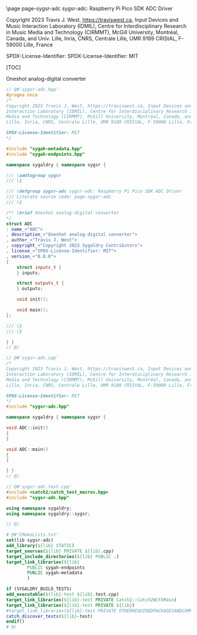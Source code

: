 \page page-sygsr-adc sygsr-adc: Raspberry Pi Pico SDK ADC Driver

Copyright 2023 Travis J. West, https://traviswest.ca, Input Devices and Music 
Interaction Laboratory (IDMIL), Centre for Interdisciplinary Research in Music 
Media and Technology (CIRMMT), McGill University, Montréal, Canada, and Univ. 
Lille, Inria, CNRS, Centrale Lille, UMR 9189 CRIStAL, F-59000 Lille, France

SPDX-License-Identifier: SPDX-License-Identifier: MIT

[TOC]

Oneshot analog-digital converter

```cpp
// @#'sygsr-adc.hpp'
#pragma once
/*
Copyright 2023 Travis J. West, https://traviswest.ca, Input Devices and Music 
Interaction Laboratory (IDMIL), Centre for Interdisciplinary Research in Music 
Media and Technology (CIRMMT), McGill University, Montréal, Canada, and Univ. 
Lille, Inria, CNRS, Centrale Lille, UMR 9189 CRIStAL, F-59000 Lille, France

SPDX-License-Identifier: MIT
*/

#include "sygah-metadata.hpp"
#include "sygah-endpoints.hpp"

namespace sygaldry { namespace sygsr {

/// \addtogroup sygsr
/// \{

/// \defgroup sygsr-adc sygsr-adc: Raspberry Pi Pico SDK ADC Driver
/// Literate source code: page-sygsr-adc
/// \{

/*! \brief Oneshot analog-digital converter
*/
struct ADC
: name_<"ADC">
, description_<"Oneshot analog-digital converter">
, author_<"Travis J. West">
, copyright_<"Copyright 2023 Sygaldry Contributors">
, license_<"SPDX-License-Identifier: MIT">
, version_<"0.0.0">
{
    struct inputs_t {
    } inputs;

    struct outputs_t {
    } outputs;

    void init();

    void main();
};

/// \}
/// \}

} }
// @/
```

```cpp
// @#'sygsr-adc.cpp'
/*
Copyright 2023 Travis J. West, https://traviswest.ca, Input Devices and Music 
Interaction Laboratory (IDMIL), Centre for Interdisciplinary Research in Music 
Media and Technology (CIRMMT), McGill University, Montréal, Canada, and Univ. 
Lille, Inria, CNRS, Centrale Lille, UMR 9189 CRIStAL, F-59000 Lille, France

SPDX-License-Identifier: MIT
*/
#include "sygsr-adc.hpp"

namespace sygaldry { namespace sygsr {

void ADC::init()
{
}

void ADC::main()
{
}

} }
// @/
```

```cpp
// @#'sygsr-adc.test.cpp'
#include <catch2/catch_test_macros.hpp>
#include "sygsr-adc.hpp"

using namespace sygaldry;
using namespace sygaldry::sygsr;

// @/
```

```cmake
# @#'CMakeLists.txt'
set(lib sygsr-adc)
add_library(${lib} STATIC)
target_sources(${lib} PRIVATE ${lib}.cpp)
target_include_directories(${lib} PUBLIC .)
target_link_libraries(${lib}
        PUBLIC sygah-endpoints
        PUBLIC sygah-metadata
        )

if (SYGALDRY_BUILD_TESTS)
add_executable(${lib}-test ${lib}.test.cpp)
target_link_libraries(${lib}-test PRIVATE Catch2::Catch2WithMain)
target_link_libraries(${lib}-test PRIVATE ${lib})
#target_link_libraries(${lib}-test PRIVATE OTHERREQUIREDPACKAGESANDCOMPONENTSHERE)
catch_discover_tests(${lib}-test)
endif()
# @/
```

